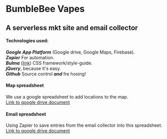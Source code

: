 # BumbleBee Vapes   
## A serverless mkt site and email collector  
#### Technologies used:  
***Google App Platform*** (Google drive, Google Maps, Firebase).  
***Zapier***  For automation.    
***Bulma*** ([link](http://bulma.io/)) CSS framework/style-guide.  
***jQuery***, because it's easy.  
***Github*** Source control ***and*** fre hosing!
#### Map spreadsheet
We use a google spreadsheet to add locations to the map.  
[Link to google drive document](https://docs.google.com/spreadsheets/d/1Lr-h5Wb1zVJfrzmavVAHf3tRWrCuzFpXZC-wd-4_bJk/edit#gid=0)

#### Email spreadsheet
Using Zapier to save entries from the email collector into this spreadsheet.  
[Link to google drive document](https://docs.google.com/a/jaimevelas.co/spreadsheets/d/1zdrFPnuwliUh2t7GMP--2sry2s3I9HwcdC4oqa8sobc/edit?usp=sharing)
